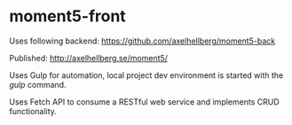 # moment5-front
Uses following backend: https://github.com/axelhellberg/moment5-back

Published: http://axelhellberg.se/moment5/

Uses Gulp for automation, local project dev environment is started with the _gulp_ command.

Uses Fetch API to consume a RESTful web service and implements CRUD functionality.
